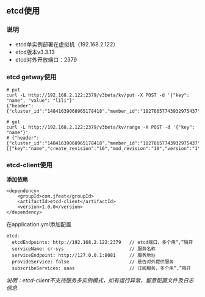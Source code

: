 ## etcd使用
### 说明
* etcd单实例部署在虚拟机（192.168.2.122）
* etcd版本v3.3.13
* etcd对外开放端口：2379

### etcd getway使用
```
# put
curl -L http://192.168.2.122:2379/v3beta/kv/put -X POST -d '{"key": "name", "value": "lili"}'
{"header":{"cluster_id":"14841639068965178418","member_id":"10276657743932975437","revision":"11","raft_term":"10"}}

# get
curl -L http://192.168.2.122:2379/v3beta/kv/range -X POST -d '{"key": "name"}'
# {"header":{"cluster_id":"14841639068965178418","member_id":"10276657743932975437","revision":"11","raft_term":"10"},"kvs":[{"key":"name","create_revision":"10","mod_revision":"10","version":"1","value":"lili"}],"count":"1"}
```

### etcd-client使用 
**添加依赖**
```
<dependency>
    <groupId>com.jfeat</groupId>
    <artifactId>etcd-client</artifactId>
    <version>1.0.0</version>
</dependency>
```

在application.yml添加配置
```
etcd:
  etcdEndpoints: http://192.168.2.122:2379   // etcd端口，多个用“,”隔开
  serviceName: cr-sys                        // 服务名称
  serviceEndpoint: http://127.0.0.1:8081     // 服务地址
  provideService: false                      // 是否对外提供服务
  subscribeServices: uaas                    // 订阅服务，多个用“,”隔开
```
*说明：etcd-client不支持服务多实例模式，如有运行异常，留意配置文件及日志信息*
